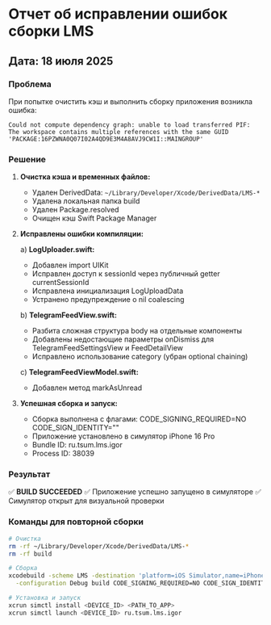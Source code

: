 # Отчет об исправлении ошибок сборки LMS

## Дата: 18 июля 2025

### Проблема
При попытке очистить кэш и выполнить сборку приложения возникла ошибка:
```
Could not compute dependency graph: unable to load transferred PIF: 
The workspace contains multiple references with the same GUID 'PACKAGE:16PZWNA0Q07I02A4QD9E3M4A8AVJ9CW1I::MAINGROUP'
```

### Решение

1. **Очистка кэша и временных файлов:**
   - Удален DerivedData: `~/Library/Developer/Xcode/DerivedData/LMS-*`
   - Удалена локальная папка build
   - Удален Package.resolved
   - Очищен кэш Swift Package Manager

2. **Исправлены ошибки компиляции:**
   
   a) **LogUploader.swift:**
   - Добавлен import UIKit
   - Исправлен доступ к sessionId через публичный getter currentSessionId
   - Исправлена инициализация LogUploadData
   - Устранено предупреждение о nil coalescing

   b) **TelegramFeedView.swift:**
   - Разбита сложная структура body на отдельные компоненты
   - Добавлены недостающие параметры onDismiss для TelegramFeedSettingsView и FeedDetailView
   - Исправлено использование category (убран optional chaining)

   c) **TelegramFeedViewModel.swift:**
   - Добавлен метод markAsUnread

3. **Успешная сборка и запуск:**
   - Сборка выполнена с флагами: CODE_SIGNING_REQUIRED=NO CODE_SIGN_IDENTITY=""
   - Приложение установлено в симулятор iPhone 16 Pro
   - Bundle ID: ru.tsum.lms.igor
   - Process ID: 38039

### Результат
✅ **BUILD SUCCEEDED**
✅ Приложение успешно запущено в симуляторе
✅ Симулятор открыт для визуальной проверки

### Команды для повторной сборки
```bash
# Очистка
rm -rf ~/Library/Developer/Xcode/DerivedData/LMS-*
rm -rf build

# Сборка
xcodebuild -scheme LMS -destination 'platform=iOS Simulator,name=iPhone 16 Pro' \
  -configuration Debug build CODE_SIGNING_REQUIRED=NO CODE_SIGN_IDENTITY=""

# Установка и запуск
xcrun simctl install <DEVICE_ID> <PATH_TO_APP>
xcrun simctl launch <DEVICE_ID> ru.tsum.lms.igor
``` 